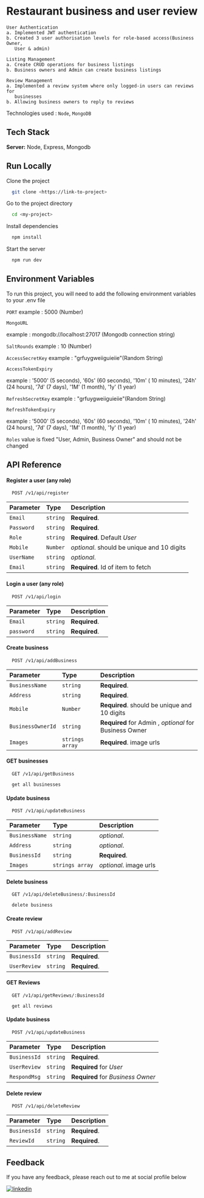 
# Restaurant business and user review 
    User Authentication
    a. Implemented JWT authentication
    b. Created 3 user authorisation levels for role-based access(Business Owner,
       User & admin)

    Listing Management
    a. Create CRUD operations for business listings
    b. Business owners and Admin can create business listings 

    Review Management
    a. Implemented a review system where only logged-in users can reviews for
       businesses
    b. Allowing business owners to reply to reviews


Technologies used : `Node`, `MongoDB`

## Tech Stack



**Server:** Node, Express, Mongodb


## Run Locally

Clone the project

```bash
  git clone <https://link-to-project>
```

Go to the project directory

```bash
  cd <my-project>
```

Install dependencies

```bash
  npm install
```

Start the server

```bash
  npm run dev
```


## Environment Variables

To run this project, you will need to add the following environment variables to your .env file

`PORT`  example : 5000 (Number)

`MongoURL` 

example : mongodb://localhost:27017 (Mongodb connection string)

`SaltRounds` example : 10 (Number) 

`AccessSecretKey` example : "grfuygweiiguieiie"(Random String)

`AccessTokenExpiry` 

example : '5000' (5 seconds), '60s' (60 seconds), '10m' ( 10 minutes), '24h' (24 hours), '7d' (7 days),
'1M' (1 month), '1y' (1 year)


`RefreshSecretKey` example : "grfuygweiiguieiie"(Random String)

`RefreshTokenExpiry` 

example : '5000' (5 seconds), '60s' (60 seconds), '10m' ( 10 minutes), '24h' (24 hours), '7d' (7 days),
'1M' (1 month), '1y' (1 year)

`Roles` 
value is fixed "User, Admin, Business Owner" and should not be changed

## API Reference

#### Register a user (any role)

```http
  POST /v1/api/register
```

| Parameter | Type     | Description                       |
| :-------- | :------- | :-------------------------------- |
| `Email`      | `string` | **Required**.  |
| `Password`      | `string` | **Required**.  |
| `Role`      | `string` | **Required**. Default *User* |
| `Mobile`      | `Number` | *optional*. should be unique and 10 digits  |
| `UserName`      | `string` | *optional*. |
| `Email`      | `string` | **Required**. Id of item to fetch |


#### Login a user (any role)

```http
  POST /v1/api/login
```

| Parameter | Type     | Description                |
| :-------- | :------- | :------------------------- |
| `Email` | `string` | **Required**.|
| `password` | `string` | **Required**.|

#### Create business

```http
  POST /v1/api/addBusiness
```

| Parameter | Type     | Description                       |
| :-------- | :------- | :-------------------------------- |
| `BusinessName`      | `string` | **Required**.  |
| `Address`      | `string` | **Required**. |
| `Mobile`      | `Number` | **Required**. should be unique and 10 digits  |
| `BusinessOwnerId`      | `string` | **Required** for Admin , *optional* for Business Owner |
| `Images`      | `strings array` | **Required**. image urls |


#### GET businesses

```http
  GET /v1/api/getBusiness

  get all businesses
```

#### Update business

```http
  POST /v1/api/updateBusiness
```

| Parameter | Type     | Description                       |
| :-------- | :------- | :-------------------------------- |
| `BusinessName`      | `string` | *optional*.  |
| `Address`      | `string` | *optional*. |
| `BusinessId`      | `string` | **Required**. |
| `Images`      | `strings array` | *optional*. image urls |

#### Delete business

```http
  GET /v1/api/deleteBusiness/:BusinessId

  delete business
```

#### Create review

```http
  POST /v1/api/addReview
```

| Parameter | Type     | Description                       |
| :-------- | :------- | :-------------------------------- |
| `BusinessId`      | `string` | **Required**.  |
| `UserReview`      | `string` | **Required**. |



#### GET Reviews

```http
  GET /v1/api/getReviews/:BusinessId

  get all reviews
```

#### Update business

```http
  POST /v1/api/updateBusiness
```

| Parameter | Type     | Description                       |
| :-------- | :------- | :-------------------------------- |
| `BusinessId`      | `string` | **Required**.  |
| `UserReview`      | `string` | **Required** for *User* |
| `RespondMsg`      | `string` | **Required** for *Business Owner* |

#### Delete review

```http
  POST /v1/api/deleteReview
```

| Parameter | Type     | Description                       |
| :-------- | :------- | :-------------------------------- |
| `BusinessId`      | `string` | **Required**.  |
| `ReviewId`      | `string` | **Required**. |

## Feedback

If you have any feedback, please reach out to me at social profile below

[![linkedin](https://img.shields.io/badge/linkedin-0A66C2?style=for-the-badge&logo=linkedin&logoColor=white)](https://www.linkedin.com/in/srinathchitha/)



